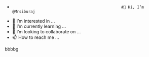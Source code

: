 -                                                     #👋 Hi, I’m @Mrsiburaj
- 👀 I’m interested in ...
- 🌱 I’m currently learning ...
- 💞️ I’m looking to collaborate on ...
- 📫 How to reach me ...

<!---
Mrsiburaj/Mrsiburaj is a ✨ special ✨ repository because its `README.md` (this file) appears on your GitHub profile.
You can click the Preview link to take a look at your changes.
--->

bbbbg
